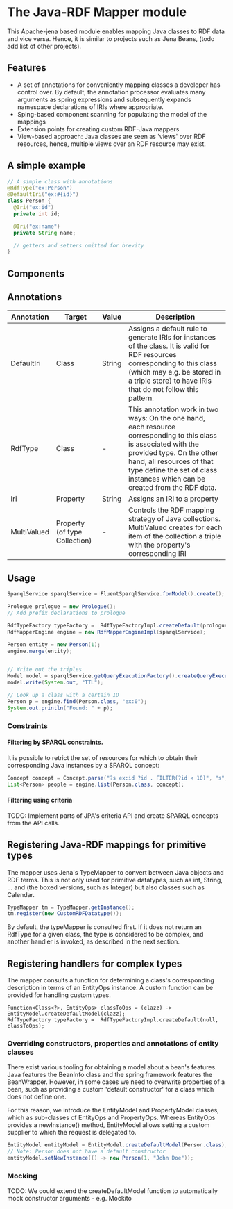 # The Java-RDF Mapper module

This Apache-jena based module enables mapping Java classes to RDF data and vice versa.
Hence, it is similar to projects such as Jena Beans, (todo add list of other projects).

## Features
* A set of annotations for conveniently mapping classes a developer has control over. By default, the annotation processor evaluates many arguments as spring expressions and subsequently expands namespace declarations of IRIs where appropriate.
* Sping-based component scanning for populating the model of the mappings
* Extension points for creating custom RDF-Java mappers
* View-based approach: Java classes are seen as 'views' over RDF resources, hence, multiple views over an RDF resource may exist.


## A simple example


```java
// A simple class with annotations
@RdfType("ex:Person")
@DefaultIri("ex:#{id}")
class Person {
  @Iri("ex:id")
  private int id;

  @Iri("ex:name")
  private String name;

  // getters and setters omitted for brevity
}

```

## Components


## Annotations

| Annotation  | Target    | Value  | Description  |
|-------------|-----------|--------|--------------|
| DefaultIri  | Class     | String | Assigns a default rule to generate IRIs for instances of the class. It is valid for RDF resources corresponding to this class (which may e.g. be stored in a triple store) to have IRIs that do not follow this pattern. |
| RdfType     | Class     | -      | This annotation work in two ways: On the one hand, each resource corresponding to this class is associated with the provided type. On the other hand, all resources of that type define the set of class instances which can be created from the RDF data. |
| Iri         | Property  | String | Assigns an IRI to a property |
| MultiValued | Property (of type Collection)  | -      | Controls the RDF mapping strategy of Java collections. MultiValued creates for each item of the collection a triple with the property's corresponding IRI |


## Usage


```java
SparqlService sparqlService = FluentSparqlService.forModel().create();

Prologue prologue = new Prologue();
// Add prefix declarations to prologue

RdfTypeFactory typeFactory =  RdfTypeFactoryImpl.createDefault(prologue);
RdfMapperEngine engine = new RdfMapperEngineImpl(sparqlService);

Person entity = new Person(1);
engine.merge(entity);


// Write out the triples
Model model = sparqlService.getQueryExecutionFactory().createQueryExecution("CONSTRUCT WHERE { ?s ?p ?o }").execConstruct();
model.write(System.out, "TTL");

// Look up a class with a certain ID
Person p = engine.find(Person.class, "ex:0");
System.out.println("Found: " + p);

```

### Constraints

#### Filtering by SPARQL constraints.
It is possible to retrict the set of resources for which to obtain their corresponding Java instances by a SPARQL concept:

```java
Concept concept = Concept.parse("?s ex:id ?id . FILTER(?id < 10)", "s", prologue);
List<Person> people = engine.list(Person.class, concept);

```

#### Filtering using criteria
TODO: Implement parts of JPA's criteria API and create SPARQL concepts from the API calls.



## Registering Java-RDF mappings for primitive types
The mapper uses Jena's TypeMapper to convert between Java objects and RDF terms.
This is not only used for primitive datatypes, such as int, String, ... and (the boxed versions, such as Integer) but also classes
such as Calendar.

```java
TypeMapper tm = TypeMapper.getInstance();
tm.register(new CustomRDFDatatype());
```

By default, the typeMapper is consulted first. If it does not return an RdfType for a given class, the type is considered to be complex, and
another handler is invoked, as described in the next section.


## Registering handlers for complex types
The mapper consults a function for determining a class's corresponding description in terms of an EntityOps instance.
A custom function can be provided for handling custom types.


```
Function<Class<?>, EntityOps> classToOps = (clazz) -> EntityModel.createDefaultModel(clazz);
RdfTypeFactory typeFactory =  RdfTypeFactoryImpl.createDefault(null, classToOps);
```

### Overriding constructors, properties and annotations of entity classes
There exist various tooling for obtaining a model about a bean's features.
Java features the BeanInfo class and the spring framework features the BeanWrapper.
However, in some cases we need to overwrite properties of a bean, such as providing a custom 'default constructor' for a class which does
not define one.

For this reason, we introduce the EntityModel and PropertyModel classes, which as sub-classes of EntityOps and PropertyOps.
Whereas EntityOps provides a newInstance() method, EntityModel allows setting a custom supplier to which the request is delegated to.

```java
EntityModel entityModel = EntityModel.createDefaultModel(Person.class);
// Note: Person does not have a default constructor
entityModel.setNewInstance(() -> new Person(1, "John Doe"));
```

### Mocking
TODO: We could extend the createDefaultModel function to automatically mock constructor arguments - e.g. Mockito


